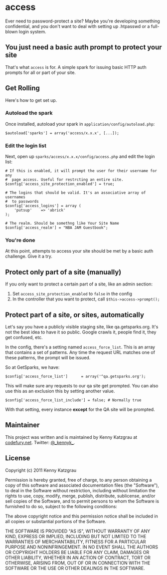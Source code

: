 # access

Ever need to password-protect a site? Maybe you're developing something
confidential, and you don't want to deal with setting up .htpasswd 
or a full-blown login system.

## You just need a basic auth prompt to protect your site

That's what `access` is for. A simple spark for issuing basic HTTP auth
prompts for all or part of your site.

## Get Rolling

Here's how to get set up.

### Autoload the spark

Once installed, autoload your spark in `application/config/autoload.php`:

`$autoload['sparks'] = array('access/x.x.x', [...]);`

### Edit the login list

Next, open up `sparks/access/x.x.x/config/access.php` and edit the login list:

    # If this is enabled, it will prompt the user for their username for any
    #  page access. Useful for restrcting an entire site.
    $config['access_site_protection_enabled'] = true;

    # The logins that should be valid. It's an associative array of usernames
    #  to passwords
    $config['access_logins'] = array (
        'putsup'    => 'abrick'
    );

    # The realm. Should be somethng like Your Site Name
    $config['access_realm'] = "NBA JAM Guestbook";

### You're done

At this point, attempts to access your site should be met by a basic auth
challenge. Give it a try.

## Protect only part of a site (manually)

If you only want to protect a certain part of a site, like an admin section:

1. Set `access_site_protection_enabled` to `false` in the config
2. In the controller that you want to protect, call `$this->access->prompt();`

## Protect part of a site, or sites, automatically

Let's say you have a publicly visible staging site, like qa.getsparks.org.
It's not the best idea to have it so public. Google crawls it, people find it,
they get confused, etc.

In the config, there's a setting named `access_force_list`. This is an array
that contains a set of patterns. Any time the request URL matches one of these
patterns, the prompt will be issued.

So at GetSparks, we have:

`$config['access_force_list']      = array('^qa.getsparks.org');`

This will make sure any requests to our qa site get prompted. You can also use
this as an exclusion this by setting another value.

`$config['access_force_list_include'] = false; # Normally true`

With that setting, every instance **except** for the QA site will be prompted.

## Maintainer

This project was written and is maintained by Kenny Katzgrau at [codefury.net](http://codefury.net). Twitter: [@\_kennyk\_](http://twitter.com/_kennyk_).

## License

Copyright (c) 2011 Kenny Katzgrau

Permission is hereby granted, free of charge, to any person obtaining a copy of this software and associated documentation files (the "Software"), to deal in the Software without restriction, including without limitation the rights to use, copy, modify, merge, publish, distribute, sublicense, and/or sell copies of the Software, and to permit persons to whom the Software is furnished to do so, subject to the following conditions:

The above copyright notice and this permission notice shall be included in all copies or substantial portions of the Software.

THE SOFTWARE IS PROVIDED "AS IS", WITHOUT WARRANTY OF ANY KIND, EXPRESS OR IMPLIED, INCLUDING BUT NOT LIMITED TO THE WARRANTIES OF MERCHANTABILITY, FITNESS FOR A PARTICULAR PURPOSE AND NONINFRINGEMENT. IN NO EVENT SHALL THE AUTHORS OR COPYRIGHT HOLDERS BE LIABLE FOR ANY CLAIM, DAMAGES OR OTHER LIABILITY, WHETHER IN AN ACTION OF CONTRACT, TORT OR OTHERWISE, ARISING FROM, OUT OF OR IN CONNECTION WITH THE SOFTWARE OR THE USE OR OTHER DEALINGS IN THE SOFTWARE.